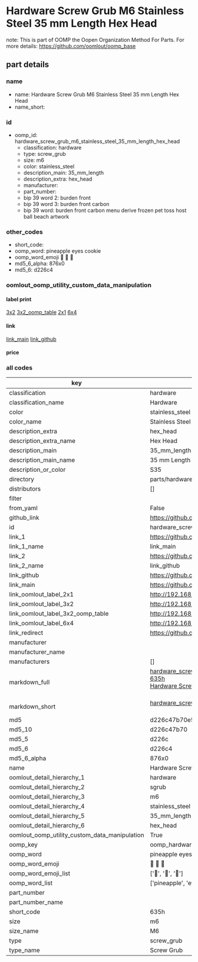 # Hardware Screw Grub M6 Stainless Steel 35 mm Length Hex Head  

note: This is part of OOMP the Oopen Organization Method For Parts. For more details: https://github.com/oomlout/oomp_base

##  part details
  







### name
* name: Hardware Screw Grub M6 Stainless Steel 35 mm Length Hex Head
* name_short: 
### id
* oomp_id: hardware_screw_grub_m6_stainless_steel_35_mm_length_hex_head
  * classification: hardware
  * type: screw_grub
  * size: m6
  * color: stainless_steel
  * description_main: 35_mm_length
  * description_extra: hex_head
  * manufacturer: 
  * part_number: 
  * bip 39 word 2: burden front
  * bip 39 word 3: burden front carbon
  * bip 39 word: burden front carbon menu derive frozen pet toss host ball beach artwork

### other_codes
* short_code: 
* oomp_word: pineapple eyes cookie
* oomp_word_emoji :pineapple: :eyes: :cookie:
* md5_6_alpha: 876x0
* md5_6: d226c4






### oomlout_oomp_utility_custom_data_manipulation
#### label print
[3x2](http://192.168.1.245:1112/?label=oomp%20876x0)
[3x2_oomp_table](http://192.168.1.108:1112/?label=oomp%20876x0)
[2x1](http://192.168.1.242:1112/?label=oomp%20876x0)
[6x4](http://192.168.1.55:1112/?label=oomp%20876x0)    

#### link

[link_main](https://github.com/oomlout/oomlout_oomp_version_1_messy/tree/main/parts/hardware_screw_grub_m6_stainless_steel_35_mm_length_hex_head) [link_github](https://github.com/oomlout/oomlout_oomp_version_1_messy/tree/main/parts/hardware_screw_grub_m6_stainless_steel_35_mm_length_hex_head)                             

#### price







### all codes 
| key | value |  
| --- | --- |  
| classification | hardware |  
| classification_name | Hardware |  
| color | stainless_steel |  
| color_name | Stainless Steel |  
| description_extra | hex_head |  
| description_extra_name | Hex Head |  
| description_main | 35_mm_length |  
| description_main_name | 35 mm Length |  
| description_or_color | S35 |  
| directory | parts/hardware_screw_grub_m6_stainless_steel_35_mm_length_hex_head |  
| distributors | [] |  
| filter |  |  
| from_yaml | False |  
| github_link | https://github.com/oomlout/oomlout_oomp_part_src/tree/main/parts/hardware_screw_grub_m6_stainless_steel_35_mm_length_hex_head |  
| id | hardware_screw_grub_m6_stainless_steel_35_mm_length_hex_head |  
| link_1 | https://github.com/oomlout/oomlout_oomp_version_1_messy/tree/main/parts/hardware_screw_grub_m6_stainless_steel_35_mm_length_hex_head |  
| link_1_name | link_main |  
| link_2 | https://github.com/oomlout/oomlout_oomp_version_1_messy/tree/main/parts/hardware_screw_grub_m6_stainless_steel_35_mm_length_hex_head |  
| link_2_name | link_github |  
| link_github | https://github.com/oomlout/oomlout_oomp_version_1_messy/tree/main/parts/hardware_screw_grub_m6_stainless_steel_35_mm_length_hex_head |  
| link_main | https://github.com/oomlout/oomlout_oomp_version_1_messy/tree/main/parts/hardware_screw_grub_m6_stainless_steel_35_mm_length_hex_head |  
| link_oomlout_label_2x1 | http://192.168.1.242:1112/?label=oomp%20876x0 |  
| link_oomlout_label_3x2 | http://192.168.1.245:1112/?label=oomp%20876x0 |  
| link_oomlout_label_3x2_oomp_table | http://192.168.1.108:1112/?label=oomp%20876x0 |  
| link_oomlout_label_6x4 | http://192.168.1.55:1112/?label=oomp%20876x0 |  
| link_redirect | https://github.com/oomlout/oomlout_oomp_version_1_messy/tree/main/parts/hardware_screw_grub_m6_stainless_steel_35_mm_length_hex_head |  
| manufacturer |  |  
| manufacturer_name |  |  
| manufacturers | [] |  
| markdown_full | [hardware_screw_grub_m6_stainless_steel_35_mm_length_hex_head](none)<br>[635h](none)<br>[Hardware Screw Grub M6 Stainless Steel 35 Mm Length Hex Head](none)<br><br> |  
| markdown_short | [hardware_screw_grub_m6_stainless_steel_35_mm_length_hex_head](none)<br><br> |  
| md5 | d226c47b70e5b46d769db8b244d750f4 |  
| md5_10 | d226c47b70 |  
| md5_5 | d226c |  
| md5_6 | d226c4 |  
| md5_6_alpha | 876x0 |  
| name | Hardware Screw Grub M6 Stainless Steel 35 mm Length Hex Head |  
| oomlout_detail_hierarchy_1 | hardware |  
| oomlout_detail_hierarchy_2 | sgrub |  
| oomlout_detail_hierarchy_3 | m6 |  
| oomlout_detail_hierarchy_4 | stainless_steel |  
| oomlout_detail_hierarchy_5 | 35_mm_length |  
| oomlout_detail_hierarchy_6 | hex_head |  
| oomlout_oomp_utility_custom_data_manipulation | True |  
| oomp_key | oomp_hardware_screw_grub_m6_stainless_steel_35_mm_length_hex_head |  
| oomp_word | pineapple eyes cookie |  
| oomp_word_emoji | :pineapple: :eyes: :cookie: |  
| oomp_word_emoji_list | [':pineapple:', ':eyes:', ':cookie:'] |  
| oomp_word_list | ['pineapple', 'eyes', 'cookie'] |  
| part_number |  |  
| part_number_name |  |  
| short_code | 635h |  
| size | m6 |  
| size_name | M6 |  
| type | screw_grub |  
| type_name | Screw Grub |  
